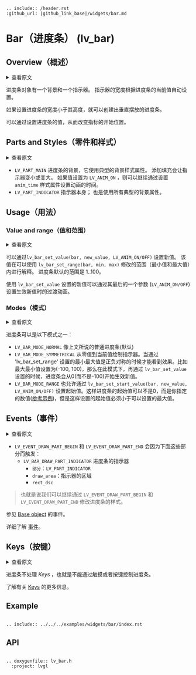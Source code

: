 ```eval_rst
.. include:: /header.rst 
:github_url: |github_link_base|/widgets/bar.md
```
# Bar（进度条） (lv_bar)

## Overview（概述）

<details>
<summary>查看原文</summary>
<p>

The bar object has a background and an indicator on it. The width of the indicator is set according to the current value of the bar. 

Vertical bars can be created if the width of the object is smaller than its height.

Not only the end, but also the start value of the bar can be set, which changes the start position of the indicator.
 
</p>
</details>

进度条对象有一个背景和一个指示器。 指示器的宽度根据进度条的当前值自动设置。

如果设置进度条的宽度小于其高度，就可以创建出垂直摆放的进度条。

可以通过设置进度条的值，从而改变指标的开始位置。

## Parts and Styles（零件和样式）

<details>
<summary>查看原文</summary>
<p>

- `LV_PART_MAIN` The background of the bar and it uses the typical background style properties. Adding padding makes the indicator smaller or larger. The `anim_time` style property sets the animation time if the values set with `LV_ANIM_ON`.
- `LV_PART_INDICATOR` The indicator itself; also also uses all the typical background properties.
 
</p>
</details>

- `LV_PART_MAIN` 进度条的背景，它使用典型的背景样式属性。 添加填充会让指示器变小或变大。 如果值设置为 `LV_ANIM_ON` ，则可以继续通过设置 `anim_time` 样式属性设置动画的时间。
- `LV_PART_INDICATOR` 指示器本身； 也是使用所有典型的背景属性。


## Usage（用法）

### Value and range（值和范围）

<details>
<summary>查看原文</summary>
<p>

A new value can be set by `lv_bar_set_value(bar, new_value, LV_ANIM_ON/OFF)`.
The value is interpreted in a range (minimum and maximum values) which can be modified with `lv_bar_set_range(bar, min, max)`.
The default range is 1..100.

The new value in `lv_bar_set_value` can be set with or without an animation depending on the last parameter (`LV_ANIM_ON/OFF`).
 
</p>
</details>

可以通过`lv_bar_set_value(bar, new_value, LV_ANIM_ON/OFF)` 设置新值。
该值在可以使用 `lv_bar_set_range(bar, min, max)` 修改的范围（最小值和最大值）内进行解释。
进度条默认的范围是 1..100。

使用 `lv_bar_set_value` 设置的新值可以通过其最后的一个参数 (`LV_ANIM_ON/OFF`) 设置生效新值时的过渡动画。


### Modes（模式）

<details>
<summary>查看原文</summary>
<p>

The bar can be one the following modes:
- `LV_BAR_MODE_NORMAL` A normal bar as described above
- `LV_BAR_MODE_SYMMETRICAL` Draw the indicator from the zero value to current value. Requires a negative minimum range and positive maximum range.
- `LV_BAR_MODE_RANGE` Allows setting the start value too by `lv_bar_set_start_value(bar, new_value, LV_ANIM_ON/OFF)`. The start value always has to be smaller than the end value.
 
</p>
</details>

进度条可以是以下模式之一：
- `LV_BAR_MODE_NORMAL` 像上文所说的普通进度条(默认)
- `LV_BAR_MODE_SYMMETRICAL` 从零值到当前值绘制指示器。当通过 'lv_bar_set_range' 设置的最小最大值是正负对称的时候才能看到效果。比如最大最小值设置为(-100, 100)，那么在此模式下，再通过 `lv_bar_set_value` 设置的时候，进度条会从0(而不是-100)开始生效新值。
- `LV_BAR_MODE_RANGE` 也允许通过 `lv_bar_set_start_value(bar, new_value, LV_ANIM_ON/OFF)` 设置起始值。这样进度条的起始值可以不是0，而是你指定的数值([参考示例](#stripe-pattern-and-range-value))，但是这样设置的起始值必须小于可以设置的最大值。


## Events（事件）

<details>
<summary>查看原文</summary>
<p>

- `LV_EVENT_DRAW_PART_BEGIN` and `LV_EVENT_DRAW_PART_END` are sent for the following parts:
    - `LV_BAR_DRAW_PART_INDICATOR` The indicator of the bar
        - `part`: `LV_PART_INDICATOR` 
        - `draw_area`: area of the indicator
        - `rect_dsc`
        
See the events of the [Base object](/widgets/obj) too.

Learn more about [Events](/overview/event).
 
</p>
</details>

- `LV_EVENT_DRAW_PART_BEGIN` 和 `LV_EVENT_DRAW_PART_END` 会因为下面这些部分而触发：
     - `LV_BAR_DRAW_PART_INDICATOR` 进度条的指示器
         - `部分`：`LV_PART_INDICATOR`
         - `draw_area`：指示器的区域
         - `rect_dsc`

> 也就是说我们可以继续通过 `LV_EVENT_DRAW_PART_BEGIN` 和 `LV_EVENT_DRAW_PART_END` 修改进度条的样式。

参见 [Base object](/widgets/obj) 的事件。

详细了解 [事件](/overview/event)。

## Keys（按键）

<details>
<summary>查看原文</summary>
<p>

No *Keys* are processed by the object type.

Learn more about [Keys](/overview/indev).
 
</p>
</details>

进度条不处理 *Keys* ，也就是不能通过触摸或者按键控制进度条。

了解有关 [Keys](/overview/indev) 的更多信息。

## Example

```eval_rst

.. include:: ../../../examples/widgets/bar/index.rst

```

## API

```eval_rst

.. doxygenfile:: lv_bar.h
  :project: lvgl

```
